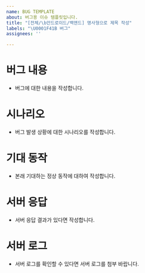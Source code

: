 ```yaml
---
name: BUG TEMPLATE
about: 버그용 이슈 템플릿입니다.
title: "[전체/\b안드로이드/백앤드] 명사형으로 제목 작성"
labels: "\U0001F41B 버그"
assignees: ''

---
```


# 버그 내용
- 버그에 대한 내용을 작성합니다.
# 시나리오
- 버그 발생 상황에 대한 시나리오를 작성합니다.
# 기대 동작
- 본래 기대하는 정상 동작에 대하여 작성합니다.
# 서버 응답
- 서버 응답 결과가 있다면 작성합니다.
# 서버 로그
- 서버 로그를 확인할 수 있다면 서버 로그를 첨부 바랍니다.
